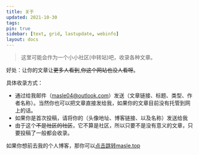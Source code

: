 ```yaml
---
title: 关于
updated: 2021-10-30
tags:
pin: true
sidebar: [text, grid, lastupdate, webinfo]
layout: docs
---
```


> 这里可能会作为一个小小社区(中转站)吧，收录各种文章。

好处：让你的文章让~~更多人看到~~,~~你这个网站也没人看呀~~。

具体收录方式：
- 通过给我邮件（masle04@outlook.com）发送（文章链接、标题、类型、作者名称）。当然你也可以把文章直接发给我，如果你的文章目前没有托管到网上的话。
- 如果你是首次投稿，请将你的（头像地址、博客链接、以及名称）发送给我
- 由于这个~~不是社区的社区~~，它不算是社区，所以只要不是没有意义的文章，只要投稿了一般都会收录。

<!--more-->

如果你想前去我的个人博客，那你可以[点击跳转masle.top](https://masle.top)